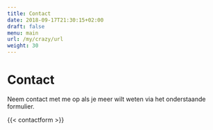 ```yaml
---
title: Contact
date: 2018-09-17T21:30:15+02:00
draft: false
menu: main
url: /my/crazy/url
weight: 30
---
```


# Contact

Neem contact met me op als je meer wilt weten via het onderstaande formulier.

{{< contactform >}}
